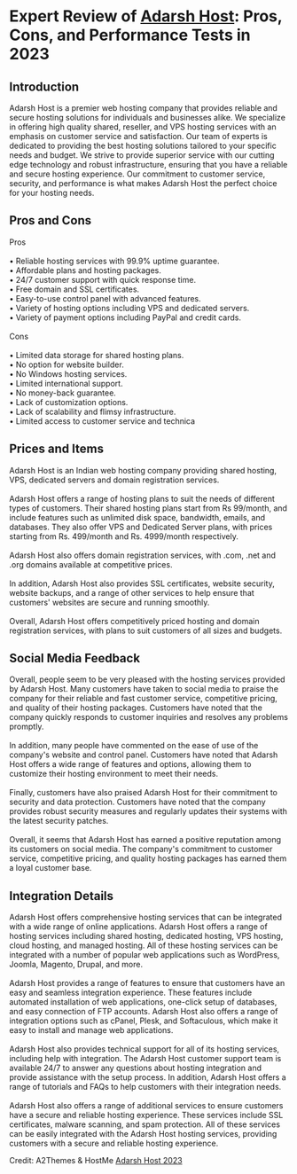 <h1>Expert Review of <a href="https://a2themes.com/adarsh-host-reviews">Adarsh Host</a>: Pros, Cons, and Performance Tests in 2023</h1>
<h2>Introduction</h2>
Adarsh Host is a premier web hosting company that provides reliable and secure hosting solutions for individuals and businesses alike. We specialize in offering high quality shared, reseller, and VPS hosting services with an emphasis on customer service and satisfaction. Our team of experts is dedicated to providing the best hosting solutions tailored to your specific needs and budget. We strive to provide superior service with our cutting edge technology and robust infrastructure, ensuring that you have a reliable and secure hosting experience. Our commitment to customer service, security, and performance is what makes Adarsh Host the perfect choice for your hosting needs.
<h2>Pros and Cons</h2>
Pros<br><br>• Reliable hosting services with 99.9% uptime guarantee.<br>• Affordable plans and hosting packages.<br>• 24/7 customer support with quick response time.<br>• Free domain and SSL certificates.<br>• Easy-to-use control panel with advanced features.<br>• Variety of hosting options including VPS and dedicated servers.<br>• Variety of payment options including PayPal and credit cards.<br><br>Cons<br><br>• Limited data storage for shared hosting plans.<br>• No option for website builder.<br>• No Windows hosting services.<br>• Limited international support.<br>• No money-back guarantee.<br>• Lack of customization options.<br>• Lack of scalability and flimsy infrastructure.<br>• Limited access to customer service and technica
<h2>Prices and Items</h2>
Adarsh Host is an Indian web hosting company providing shared hosting, VPS, dedicated servers and domain registration services. <br><br>Adarsh Host offers a range of hosting plans to suit the needs of different types of customers. Their shared hosting plans start from Rs 99/month, and include features such as unlimited disk space, bandwidth, emails, and databases. They also offer VPS and Dedicated Server plans, with prices starting from Rs. 499/month and Rs. 4999/month respectively. <br><br>Adarsh Host also offers domain registration services, with .com, .net and .org domains available at competitive prices. <br><br>In addition, Adarsh Host also provides SSL certificates, website security, website backups, and a range of other services to help ensure that customers' websites are secure and running smoothly. <br><br>Overall, Adarsh Host offers competitively priced hosting and domain registration services, with plans to suit customers of all sizes and budgets.
<h2>Social Media Feedback</h2>
Overall, people seem to be very pleased with the hosting services provided by Adarsh Host. Many customers have taken to social media to praise the company for their reliable and fast customer service, competitive pricing, and quality of their hosting packages. Customers have noted that the company quickly responds to customer inquiries and resolves any problems promptly. <br><br>In addition, many people have commented on the ease of use of the company's website and control panel. Customers have noted that Adarsh Host offers a wide range of features and options, allowing them to customize their hosting environment to meet their needs.<br><br>Finally, customers have also praised Adarsh Host for their commitment to security and data protection. Customers have noted that the company provides robust security measures and regularly updates their systems with the latest security patches.<br><br>Overall, it seems that Adarsh Host has earned a positive reputation among its customers on social media. The company's commitment to customer service, competitive pricing, and quality hosting packages has earned them a loyal customer base.
<h2>Integration Details</h2>
Adarsh Host offers comprehensive hosting services that can be integrated with a wide range of online applications. Adarsh Host offers a range of hosting services including shared hosting, dedicated hosting, VPS hosting, cloud hosting, and managed hosting. All of these hosting services can be integrated with a number of popular web applications such as WordPress, Joomla, Magento, Drupal, and more.<br><br>Adarsh Host provides a range of features to ensure that customers have an easy and seamless integration experience. These features include automated installation of web applications, one-click setup of databases, and easy connection of FTP accounts. Adarsh Host also offers a range of integration options such as cPanel, Plesk, and Softaculous, which make it easy to install and manage web applications.<br><br>Adarsh Host also provides technical support for all of its hosting services, including help with integration. The Adarsh Host customer support team is available 24/7 to answer any questions about hosting integration and provide assistance with the setup process. In addition, Adarsh Host offers a range of tutorials and FAQs to help customers with their integration needs.<br><br>Adarsh Host also offers a range of additional services to ensure customers have a secure and reliable hosting experience. These services include SSL certificates, malware scanning, and spam protection. All of these services can be easily integrated with the Adarsh Host hosting services, providing customers with a secure and reliable hosting experience.
<p>Credit: A2Themes & HostMe <a href="https://a2themes.com/adarsh-host-reviews">Adarsh Host 2023</a></p>